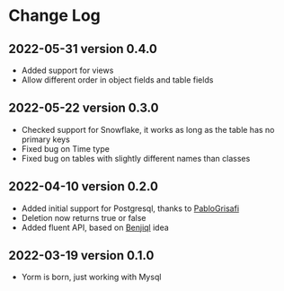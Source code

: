 
# Change Log

## 2022-05-31 version 0.4.0

- Added support for views
- Allow different order in object fields and table fields

## 2022-05-22 version 0.3.0

- Checked support for Snowflake, it works as long as the table has no primary keys
- Fixed bug on Time type
- Fixed bug on tables with slightly different names than classes

## 2022-04-10 version 0.2.0

- Added initial support for Postgresql, thanks to [PabloGrisafi]
- Deletion now returns true or false
- Added fluent API, based on [Benjiql] idea

## 2022-03-19 version 0.1.0

- Yorm is born, just working with Mysql


[PabloGrisafi]: <https://github.com/pablogrisafi1975>
[Benjiql]: <https://github.com/benjiman/benjiql>

